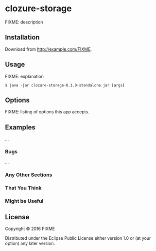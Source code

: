 # clozure-storage

FIXME: description

## Installation

Download from http://example.com/FIXME.

## Usage

FIXME: explanation

    $ java -jar clozure-storage-0.1.0-standalone.jar [args]

## Options

FIXME: listing of options this app accepts.

## Examples

...

### Bugs

...

### Any Other Sections
### That You Think
### Might be Useful

## License

Copyright © 2016 FIXME

Distributed under the Eclipse Public License either version 1.0 or (at
your option) any later version.
